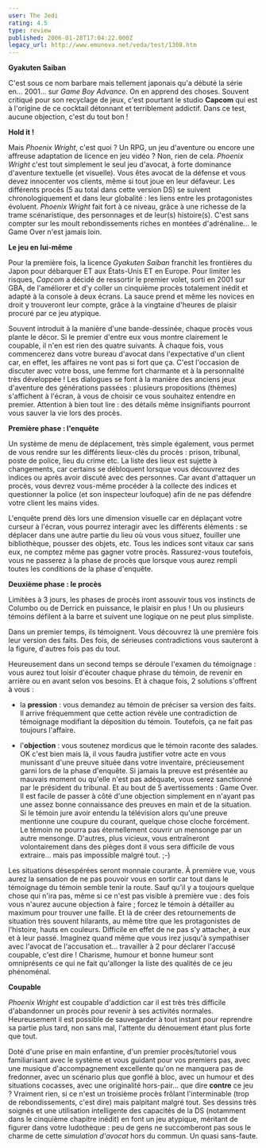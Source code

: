 ```yaml
---
user: The Jedi
rating: 4.5
type: review
published: 2006-01-28T17:04:22.000Z
legacy_url: http://www.emunova.net/veda/test/1308.htm
---
```

**Gyakuten Saiban**  

C'est sous ce nom barbare mais tellement japonais qu'a débuté la série en... 2001... sur _Game Boy Advance_. On en apprend des choses. Souvent critiqué pour son recyclage de jeux, c'est pourtant le studio **Capcom** qui est à l'origine de ce cocktail détonnant et terriblement addictif. Dans ce test, aucune objection, c'est du tout bon !  

  

**Hold it !**  

Mais _Phoenix Wright_, c'est quoi ? Un RPG, un jeu d'aventure ou encore une affreuse adaptation de licence en jeu vidéo ? Non, rien de cela. _Phoenix Wright_ c'est tout simplement le seul jeu d'avocat, à forte dominance d'aventure textuelle (et visuelle). Vous êtes avocat de la défense et vous devez innocenter vos clients, même si tout joue en leur défaveur. Les différents procès (5 au total dans cette version DS) se suivent chronologiquement et dans leur globalité : les liens entre les protagonistes évoluent. _Phoenix Wright_ fait fort à ce niveau, grâce à une richesse de la trame scénaristique, des personnages et de leur(s) histoire(s). C'est sans compter sur les moult rebondissements riches en montées d'adrénaline... le Game Over n'est jamais loin.  

  

**Le jeu en lui-même**  

Pour la première fois, la licence _Gyakuten Saiban_ franchit les frontières du Japon pour débarquer ET aux États-Unis ET en Europe. Pour limiter les risques, _Capcom_ a décidé de ressortir le premier volet, sorti en 2001 sur GBA, de l'améliorer et d'y coller un cinquième procès totalement inédit et adapté à la console à deux écrans. La sauce prend et même les novices en droit y trouveront leur compte, grâce à la vingtaine d'heures de plaisir procuré par ce jeu atypique.  

  

Souvent introduit à la manière d'une bande-dessinée, chaque procès vous plante le décor. Si le premier d'entre eux vous montre clairement le coupable, il n'en est rien des quatre suivants. À chaque fois, vous commencerez dans votre bureau d'avocat dans l'expectative d'un client car, en effet, les affaires ne vont pas si fort que ça. C'est l'occasion de discuter avec votre boss, une femme fort charmante et à la personnalité très développée ! Les dialogues se font à la manière des anciens jeux d'aventure des générations passées : plusieurs propositions (thèmes) s'affichent à l'écran, à vous de choisir ce vous souhaitez entendre en premier. Attention à bien tout lire : des détails même insignifiants pourront vous sauver la vie lors des procès.  

  

**Première phase : l'enquête**  

Un système de menu de déplacement, très simple également, vous permet de vous rendre sur les différents lieux-clés du procès : prison, tribunal, poste de police, lieu du crime etc. La liste des lieux est sujette à changements, car certains se débloquent lorsque vous découvrez des indices ou après avoir discuté avec des personnes. Car avant d'attaquer un procès, vous devrez vous-même procéder à la collecte des indices et questionner la police (et son inspecteur loufoque) afin de ne pas défendre votre client les mains vides.  

  

L'enquête prend dès lors une dimension visuelle car en déplaçant votre curseur à l'écran, vous pourrez interagir avec les différents éléments : se déplacer dans une autre partie du lieu où vous vous situez, fouiller une bibliothèque, pousser des objets, etc. Tous les indices sont vitaux car sans eux, ne comptez même pas gagner votre procès. Rassurez-vous toutefois, vous ne passerez à la phase de procès que lorsque vous aurez rempli toutes les conditions de la phase d'enquête.  

  

**Deuxième phase : le procès**  

Limitées à 3 jours, les phases de procès iront assouvir tous vos instincts de Columbo ou de Derrick en puissance, le plaisir en plus ! Un ou plusieurs témoins défilent à la barre et suivent une logique on ne peut plus simpliste.  

Dans un premier temps, ils témoignent. Vous découvrez là une première fois leur version des faits. Des fois, de sérieuses contradictions vous sauteront à la figure, d'autres fois pas du tout.  

  

Heureusement dans un second temps se déroule l'examen du témoignage : vous aurez tout loisir d'écouter chaque phrase du témoin, de revenir en arrière ou en avant selon vos besoins. Et à chaque fois, 2 solutions s'offrent à vous :  

- la **pression** : vous demandez au témoin de préciser sa version des faits. Il arrive fréquemment que cette action révèle une contradiction de témoignage modifiant la déposition du témoin. Toutefois, ça ne fait pas toujours l'affaire.  

- l'**objection** : vous soutenez mordicus que le témoin raconte des salades. OK c'est bien mais là, il vous faudra justifier votre acte en vous munissant d'une preuve située dans votre inventaire, précieusement garni lors de la phase d'enquête. Si jamais la preuve est présentée au mauvais moment ou qu'elle n'est pas adéquate, vous serez sanctionné par le président du tribunal. Et au bout de 5 avertissements : Game Over. Il est facile de passer à côté d'une objection simplement en n'ayant pas une assez bonne connaissance des preuves en main et de la situation. Si le témoin jure avoir entendu la télévision alors qu'une preuve mentionne une coupure du courant, quelque chose cloche forcément. Le témoin ne pourra pas éternellement couvrir un mensonge par un autre mensonge. D'autres, plus vicieux, vous entraîneront volontairement dans des pièges dont il vous sera difficile de vous extraire... mais pas impossible malgré tout. ;-)  

  

Les situations désespérées seront monnaie courante. À première vue, vous aurez la sensation de ne pas pouvoir vous en sortir car tout dans le témoignage du témoin semble tenir la route. Sauf qu'il y a toujours quelque chose qui n'ira pas, même si ce n'est pas visible à première vue : des fois vous n'aurez aucune objection à faire ; forcez le témoin à détailler au maximum pour trouver une faille. Et là de créer des retournements de situation très souvent hilarants, au même titre que les protagonistes de l'histoire, hauts en couleurs. Difficile en effet de ne pas s'y attacher, à eux et à leur passé. Imaginez quand même que vous irez jusqu'à sympathiser avec l'avocat de l'accusation et... travailler à 2 pour déclarer l'accusé coupable, c'est dire ! Charisme, humour et bonne humeur sont omniprésents ce qui ne fait qu'allonger la liste des qualités de ce jeu phénoménal.  

  

**Coupable**  

_Phoenix Wright_ est coupable d'addiction car il est très très difficile d'abandonner un procès pour revenir à ses activités normales. Heureusement il est possible de sauvegarder à tout instant pour reprendre sa partie plus tard, non sans mal, l'attente du dénouement étant plus forte que tout.  

Doté d'une prise en main enfantine, d'un premier procès/tutoriel vous familiarisant avec le système et vous guidant pour vos premiers pas, avec une musique d'accompagnement excellente qu'on ne manquera pas de fredonner, avec un scénario plus que gonflé à bloc, avec un humour et des situations cocasses, avec une originalité hors-pair... que dire **contre** ce jeu ? Vraiment rien, si ce n'est un troisième procès frôlant l'interminable (trop de rebondissements, c'est dire) mais palpitant malgré tout. Ses dessins très soignés et une utilisation intelligente des capacités de la DS (notamment dans le cinquième chapitre inédit) en font un jeu atypique, méritant de figurer dans votre ludothèque : peu de gens ne succomberont pas sous le charme de cette _simulation d'avocat_ hors du commun. Un quasi sans-faute.